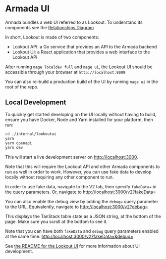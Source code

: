 # Armada UI

Armada bundles a web UI referred to as Lookout. To understand its components see the [Relationships Diagram](../design/relationships_diagram.md)

In short, Lookout is made of two components:

-   Lookout API: a Go service that provides an API to the Armada backend
-   Lookout UI: a React application that provides a web interface to the Lookout API

After running `mage localdev full` and `mage ui`, the Lookout UI should be accessible through your browser at `http://localhost:8089`

You can also re-build a production build of the UI by running `mage ui` in the root of the repo.

## Local Development

To quickly get started developing on the UI locally without having to build, ensure you have Docker, Node and Yarn installed for your platform, then run:

```bash
cd ./internal/lookoutui
yarn
yarn openapi
yarn dev
```

This will start a live development server on [http://localhost:3000](http://localhost:3000).

Note that this will require the Lookout API and other Armada components to run as well in order to work.
However, you can use fake data to develop locally without requiring any other component to run.

In order to use fake data, navigate to the V2 tab, then specify `fakeData=` in the query parameters.
Or, navigate to [http://localhost:3000/v2?fakeData=](http://localhost:3000/v2?fakeData=)

You can also enable the debug view by adding the `debug=` query parameter to the URL.
Equivalently, navigate to [http://localhost:3000/v2?debug=](http://localhost:3000/v2?debug=)

This displays the TanStack table state as a JSON string, at the bottom of the page.
Make sure you scroll at the bottom to see it.

Note that you can have both `fakeData` and `debug` query parameters enabled at the same time: [http://localhost:3000/v2?fakeData=&debug=](http://localhost:3000/v2?fakeData=&debug=)

See [the README for the Lookout UI](../../internal/lookoutui/README.md) for more information about UI development.
